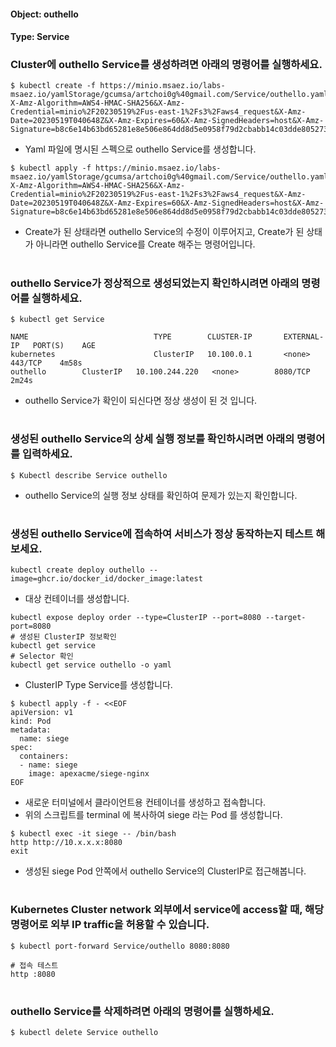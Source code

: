 
#### Object: outhello
#### Type: Service

### Cluster에 outhello Service를 생성하려면 아래의 명령어를 실행하세요.

```
$ kubectl create -f https://minio.msaez.io/labs-msaez.io/yamlStorage/gcumsa/artchoi0g%40gmail.com/Service/outhello.yaml?X-Amz-Algorithm=AWS4-HMAC-SHA256&X-Amz-Credential=minio%2F20230519%2Fus-east-1%2Fs3%2Faws4_request&X-Amz-Date=20230519T040648Z&X-Amz-Expires=60&X-Amz-SignedHeaders=host&X-Amz-Signature=b8c6e14b63bd65281e8e506e864dd8d5e0958f79d2cbabb14c03dde8052733f1
```
- Yaml 파일에 명시된 스펙으로 outhello Service를 생성합니다.  

```
$ kubectl apply -f https://minio.msaez.io/labs-msaez.io/yamlStorage/gcumsa/artchoi0g%40gmail.com/Service/outhello.yaml?X-Amz-Algorithm=AWS4-HMAC-SHA256&X-Amz-Credential=minio%2F20230519%2Fus-east-1%2Fs3%2Faws4_request&X-Amz-Date=20230519T040648Z&X-Amz-Expires=60&X-Amz-SignedHeaders=host&X-Amz-Signature=b8c6e14b63bd65281e8e506e864dd8d5e0958f79d2cbabb14c03dde8052733f1
```
- Create가 된 상태라면 outhello Service의 수정이 이루어지고, Create가 된 상태가 아니라면 outhello Service를 Create 해주는 명령어입니다.
#

### outhello Service가 정상적으로 생성되었는지 확인하시려면 아래의 명령어를 실행하세요.

```
$ kubectl get Service

NAME                            TYPE        CLUSTER-IP       EXTERNAL-IP   PORT(S)    AGE
kubernetes                      ClusterIP   10.100.0.1       <none>        443/TCP    4m58s
outhello        ClusterIP   10.100.244.220   <none>        8080/TCP   2m24s

```
- outhello Service가 확인이 되신다면 정상 생성이 된 것 입니다.
#

### 생성된 outhello Service의 상세 실행 정보를 확인하시려면 아래의 명령어를 입력하세요.

```
$ Kubectl describe Service outhello
```
- outhello Service의 실행 정보 상태를 확인하여 문제가 있는지 확인합니다.
#

### 생성된 outhello Service에 접속하여 서비스가 정상 동작하는지 테스트 해보세요.

```
kubectl create deploy outhello --image=ghcr.io/docker_id/docker_image:latest
```
- 대상 컨테이너를 생성합니다.  

```
kubectl expose deploy order --type=ClusterIP --port=8080 --target-port=8080
# 생성된 ClusterIP 정보확인
kubectl get service 
# Selector 확인
kubectl get service outhello -o yaml
```
- ClusterIP Type Service를 생성합니다.

```
$ kubectl apply -f - <<EOF
apiVersion: v1
kind: Pod
metadata:
  name: siege
spec:
  containers:
  - name: siege
    image: apexacme/siege-nginx
EOF
```
- 새로운 터미널에서 클라이언트용 컨테이너를 생성하고 접속합니다.
- 위의 스크립트를 terminal 에 복사하여 siege 라는 Pod 를 생성합니다.  

```
$ kubectl exec -it siege -- /bin/bash
http http://10.x.x.x:8080
exit
```
- 생성된 siege Pod 안쪽에서 outhello Service의 ClusterIP로 접근해봅니다.
#

### Kubernetes Cluster network 외부에서 service에 access할 때, 해당 명령어로 외부 IP traffic을 허용할 수 있습니다.

```
$ kubectl port-forward Service/outhello 8080:8080

# 접속 테스트
http :8080
```
#

### outhello Service를 삭제하려면 아래의 명령어를 실행하세요.

```
$ kubectl delete Service outhello
```
#

